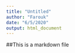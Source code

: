 ```yaml
---
title: "Untitled"
author: "Farouk"
date: "6/5/2020"
output: html_document
---
```

##This is a markdown file